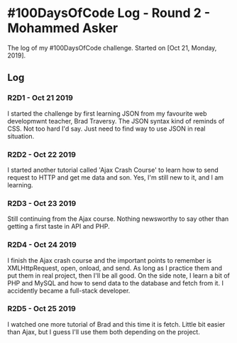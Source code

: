 # #100DaysOfCode Log - Round 2 - Mohammed Asker

The log of my #100DaysOfCode challenge. Started on [Oct 21, Monday, 2019].

## Log

### R2D1 - Oct 21 2019

I started the challenge by first learning JSON from my favourite web developmwnt teacher, Brad Traversy. The JSON syntax kind of reminds of CSS. Not too hard I'd say. Just need to find way to use JSON in real situation.

### R2D2 - Oct 22 2019

I started another tutorial called 'Ajax Crash Course' to learn how to send request to HTTP and get me data and son. Yes, I'm still new to it, and I am learning.

### R2D3 - Oct 23 2019

Still continuing from the Ajax course. Nothing newsworthy to say other than getting a first taste in API and PHP.

### R2D4 - Oct 24 2019

I finish the Ajax crash course and the important points to remember is XMLHttpRequest, open, onload, and send. As long as I practice them and put them in real project, then I'll be all good. On the side note, I learn a bit of PHP and MySQL and how to send data to the database and fetch from it. I accidently became a full-stack developer.

### R2D5 - Oct 25 2019

I watched one more tutorial of Brad and this time it is fetch. Little bit easier than Ajax, but I guess I'll use them both depending on the project.
